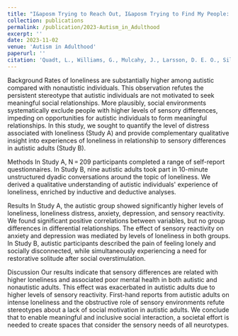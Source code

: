 ```yaml
---
title: "I&aposm Trying to Reach Out, I&aposm Trying to Find My People: A Mixed-Methods Investigation of the Link Between Sensory Differences, Loneliness, and Mental Health in Autistic and Nonautistic Adults"
collection: publications
permalink: /publication/2023-Autism_in_Adulthood
excerpt: ''
date: 2023-11-02
venue: 'Autism in Adulthood'
paperurl: ''
citation: 'Quadt, L., Williams, G., Mulcahy, J., Larsson, D. E. O., Silva, M., Arnold, A. J., Critchley, H. D., & Garfinkel, S. N. (2023). &quot;I&aposm Trying to Reach Out, I&aposm Trying to Find My People: A Mixed-Methods Investigation of the Link Between Sensory Differences, Loneliness, and Mental Health in Autistic and Nonautistic Adults.&quot; <i>Autism in Adulthood</i>.'
---
```


Background
Rates of loneliness are substantially higher among autistic compared with nonautistic individuals. This observation refutes the persistent stereotype that autistic individuals are not motivated to seek meaningful social relationships. More plausibly, social environments systematically exclude people with higher levels of sensory differences, impeding on opportunities for autistic individuals to form meaningful relationships. In this study, we sought to quantify the level of distress associated with loneliness (Study A) and provide complementary qualitative insight into experiences of loneliness in relationship to sensory differences in autistic adults (Study B).

Methods
In Study A, N = 209 participants completed a range of self-report questionnaires. In Study B, nine autistic adults took part in 10-minute unstructured dyadic conversations around the topic of loneliness. We derived a qualitative understanding of autistic individuals' experience of loneliness, enriched by inductive and deductive analyses.

Results
In Study A, the autistic group showed significantly higher levels of loneliness, loneliness distress, anxiety, depression, and sensory reactivity. We found significant positive correlations between variables, but no group differences in differential relationships. The effect of sensory reactivity on anxiety and depression was mediated by levels of loneliness in both groups. In Study B, autistic participants described the pain of feeling lonely and socially disconnected, while simultaneously experiencing a need for restorative solitude after social overstimulation.

Discussion
Our results indicate that sensory differences are related with higher loneliness and associated poor mental health in both autistic and nonautistic adults. This effect was exacerbated in autistic adults due to higher levels of sensory reactivity. First-hand reports from autistic adults on intense loneliness and the obstructive role of sensory environments refute stereotypes about a lack of social motivation in autistic adults. We conclude that to enable meaningful and inclusive social interaction, a societal effort is needed to create spaces that consider the sensory needs of all neurotypes.